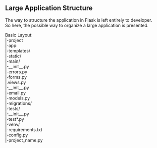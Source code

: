 ## Large Application Structure

The way to structure the application in Flask is left entirely to developer.<br>
So here, the possible way to organize a large application is presented.<br>

Basic Layout:<br>
|-project<br>
    |-app<br>
        |-templates/<br>
        |-static/<br>
        |-main/<br>
            |-\_\_init\_\_.py<br>
            |-errors.py<br>
            |-forms.py<br>
            |.views.py<br>
        |-\_\_init\_\_.py<br>
        |-email.py<br>
        |-models.py<br>
    |-migrations/<br>
    |-tests/<br>
        |-\_\_init\_\_.py<br>
        |-test*.py<br>
    |-venv/<br>
    |-requirements.txt<br>
    |-config.py<br>
    |-project_name.py<br>
<br>
